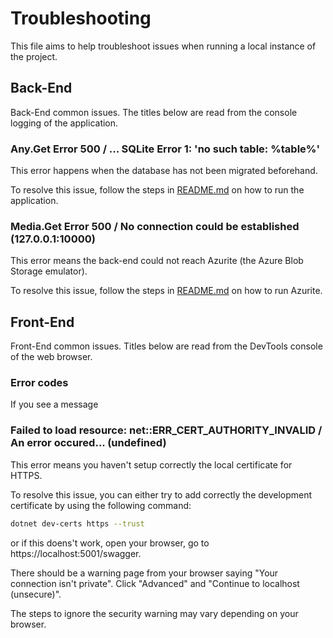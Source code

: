 # Troubleshooting
This file aims to help troubleshoot issues when running a local instance of the project.

## Back-End
Back-End common issues.
The titles below are read from the console logging of the application.

### Any.Get Error 500 / ... SQLite Error 1: 'no such table: %table%'
This error happens when the database has not been migrated beforehand.

To resolve this issue, follow the steps in [README.md](readme.md#migrating-the-database) on how to run the application.

### Media.Get Error 500 / No connection could be established (127.0.0.1:10000)
This error means the back-end could not reach Azurite (the Azure Blob Storage emulator).

To resolve this issue, follow the steps in [README.md](readme.md#optional-installing-azurite) on how to run Azurite.

## Front-End
Front-End common issues.
Titles below are read from the DevTools console of the web browser.

### Error codes
If you see a message
### Failed to load resource: net::ERR_CERT_AUTHORITY_INVALID / An error occured... (undefined)
This error means you haven't setup correctly the local certificate for HTTPS.

To resolve this issue, you can either try to add correctly the development certificate by using the following command:

```bash
dotnet dev-certs https --trust
```

or if this doens't work, open your browser, go to https://localhost:5001/swagger.

There should be a warning page from your browser saying "Your connection isn't private".
Click "Advanced" and "Continue to localhost (unsecure)".

The steps to ignore the security warning may vary depending on your browser.